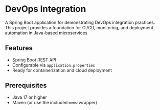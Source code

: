 # DevOps Integration

A Spring Boot application for demonstrating DevOps integration practices. This project provides a foundation for CI/CD, monitoring, and deployment automation in Java-based microservices.

## Features
- Spring Boot REST API
- Configurable via `application.properties`
- Ready for containerization and cloud deployment

## Prerequisites
- Java 17 or higher
- Maven (or use the included `mvnw` wrapper)